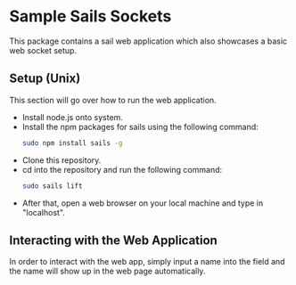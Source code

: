 # Sample Sails Sockets
This package contains a sail web application which also showcases a basic web socket setup. 
## Setup (Unix)
This section will go over how to run the web application. 
* Install node.js onto system.
* Install the npm packages for sails using the following command: 
    ```bash
    sudo npm install sails -g
    ```
* Clone this repository.
* cd into the repository and run the following command:
    ```bash
    sudo sails lift
    ```
* After that, open a web browser on your local machine and type in "localhost".

## Interacting with the Web Application
In order to interact with the web app, simply input a name into the field and the name will show up in the web page automatically.
